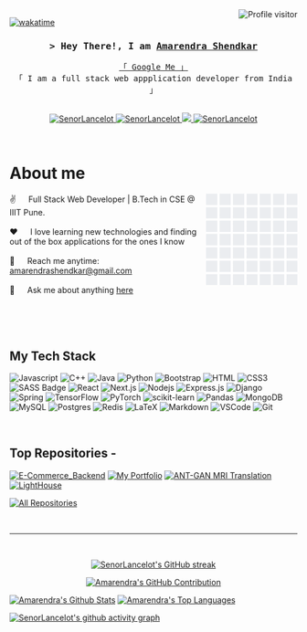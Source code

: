 <!--
<h2 align="center">
  Welcome to Amarendra World!
  <img src="https://media.giphy.com/media/hvRJCLFzcasrR4ia7z/giphy.gif" width="28">
</h2>
-->

<!--
<p align="center">
  <a href="https://github.com/SenorLancelot"><img src="https://readme-typing-svg.herokuapp.com/?lines=Self%20Taught%20Programmer;Front%20End%20Developer;1.5%2B%20years%20of%20coding%20experience;Always%20learning%20new%20things&center=true&width=380&height=45"></a>
</p>

 -->

<a href="https://komarev.com/ghpvc/?username=SenorLancelot">
  <img align="right" src="https://komarev.com/ghpvc/?username=SenorLancelot&label=Visitors&color=0e75b6&style=flat" alt="Profile visitor" />
</a>


[![wakatime](https://wakatime.com/badge/user/eebb3dd8-d9b2-40de-9b88-6fd6cac99dbc.svg)](https://wakatime.com/@eebb3dd8-d9b2-40de-9b88-6fd6cac99dbc)

<!-- Intro  -->
<h3 align="center">
        <samp>&gt; Hey There!, I am
                <b><a target="_blank" href="https://amarendrashendkar.tech">Amarendra Shendkar</a></b>
        </samp>
</h3>


<p align="center"> 
  <samp>
    <a href="https://www.google.com/search?q=Amarendra+Shendkar">「 Google Me 」</a>
    <br>
    「 I am a full stack web appplication developer from India 」
    <br>
    <br>
  </samp>
</p>

<p align="center">
 <a href="https://amarendrashendkar.tech" target="blank">
  <img src="https://img.shields.io/badge/Website-DC143C?style=for-the-badge&logo=medium&logoColor=white" alt="SenorLancelot" />
 </a>
 <a href="https://linkedin.com/in/amarendra-shendkar" target="_blank">
  <img src="https://img.shields.io/badge/LinkedIn-0077B5?style=for-the-badge&logo=linkedin&logoColor=white" alt="SenorLancelot"/>
 </a>
<!--  <a href="https://dev.to/SenorLancelot" target="_blank">
  <img src="https://img.shields.io/badge/dev.to-0A0A0A?style=for-the-badge&logo=dev.to&logoColor=white" alt="SenorLancelot" />
 </a> -->
 <a href="https://twitter.com/lxncelxt" target="_blank">
  <img src="https://img.shields.io/badge/Twitter-1DA1F2?style=for-the-badge&logo=twitter&logoColor=white" />
 </a>
 <a href="https://instagram.com/amarendraaaa" target="_blank">
  <img src="https://img.shields.io/badge/Instagram-fe4164?style=for-the-badge&logo=instagram&logoColor=white" alt="SenorLancelot" />
 </a> 
<!--  <a href="https://facebook.com/SenorLancelot.dev" target="_blank">
  <img src="https://img.shields.io/badge/Facebook-20BEFF?&style=for-the-badge&logo=facebook&logoColor=white" alt="SenorLancelot"  />
  </a>  -->
</p>
<br />

<!-- About Section -->
 # About me
 
<p>
 <img align="right" width="160" src="giphy.gif" alt="Coding gif" />
  
 ✌️ &emsp; Full Stack Web Developer | B.Tech in CSE @ IIIT Pune. <br/><br/>
 ❤️ &emsp; I love learning new technologies and finding out of the box applications for the ones I know <br/><br/>
 📧 &emsp; Reach me anytime: amarendrashendkar@gmail.com<br/><br/>
 💬 &emsp; Ask me about anything [here](https://github.com/SenorLancelot/SenorLancelot/issues)

</p>

<br/>
<br/>
<br/>

## My Tech Stack

![Javascript](https://img.shields.io/badge/Javascript-F0DB4F?style=for-the-badge&labelColor=black&logo=javascript&logoColor=F0DB4F)
![C++](https://img.shields.io/badge/c++-%2300599C.svg?style=for-the-badge&logo=c%2B%2B&logoColor=white)
![Java](https://img.shields.io/badge/java-%23ED8B00.svg?style=for-the-badge&logo=openjdk&logoColor=white)
![Python](https://img.shields.io/badge/python-3670A0?style=for-the-badge&logo=python&logoColor=ffdd54)
![Bootstrap](https://img.shields.io/badge/Bootstrap-563D7C?style=for-the-badge&logo=bootstrap&logoColor=white)
![HTML](https://img.shields.io/badge/HTML5-E34F26?style=for-the-badge&logo=html5&logoColor=white)
![CSS3](https://img.shields.io/badge/CSS3-1572B6?style=for-the-badge&logo=css3&logoColor=white)
![SASS Badge](https://img.shields.io/badge/Sass-CC6699?style=for-the-badge&logo=sass&logoColor=white)
![React](https://img.shields.io/badge/-React-61DBFB?style=for-the-badge&labelColor=black&logo=react&logoColor=61DBFB)
![Next.js](https://img.shields.io/badge/next.js-000000?style=for-the-badge&logo=nextdotjs&logoColor=white)
![Nodejs](https://img.shields.io/badge/Nodejs-3C873A?style=for-the-badge&labelColor=black&logo=node.js&logoColor=3C873A)
![Express.js](https://img.shields.io/badge/Express.js-000000?style=for-the-badge&logo=express&logoColor=white)
![Django](https://img.shields.io/badge/django-%23092E20.svg?style=for-the-badge&logo=django&logoColor=white)
![Spring](https://img.shields.io/badge/spring-%236DB33F.svg?style=for-the-badge&logo=spring&logoColor=white)
![TensorFlow](https://img.shields.io/badge/TensorFlow-%23FF6F00.svg?style=for-the-badge&logo=TensorFlow&logoColor=white)
![PyTorch](https://img.shields.io/badge/PyTorch-%23EE4C2C.svg?style=for-the-badge&logo=PyTorch&logoColor=white)
![scikit-learn](https://img.shields.io/badge/scikit--learn-%23F7931E.svg?style=for-the-badge&logo=scikit-learn&logoColor=white)
![Pandas](https://img.shields.io/badge/pandas-%23150458.svg?style=for-the-badge&logo=pandas&logoColor=white)
![MongoDB](https://img.shields.io/badge/MongoDB-4EA94B?style=for-the-badge&logo=mongodb&logoColor=white)
![MySQL](https://img.shields.io/badge/mysql-%2300f.svg?style=for-the-badge&logo=mysql&logoColor=white)
![Postgres](https://img.shields.io/badge/postgres-%23316192.svg?style=for-the-badge&logo=postgresql&logoColor=white)
![Redis](https://img.shields.io/badge/redis-%23DD0031.svg?style=for-the-badge&logo=redis&logoColor=white)
![LaTeX](https://img.shields.io/badge/latex-%23008080.svg?style=for-the-badge&logo=latex&logoColor=white)
![Markdown](https://img.shields.io/badge/Markdown-000000?style=for-the-badge&logo=markdown&logoColor=white)
![VSCode](https://img.shields.io/badge/Visual_Studio-0078d7?style=for-the-badge&logo=visual%20studio&logoColor=white)
![Git](https://img.shields.io/badge/Git-F05032?style=for-the-badge&logo=git&logoColor=white)

<br/>

## Top Repositories -
[![E-Commerce_Backend](https://github-readme-stats.vercel.app/api/pin/?username=SenorLancelot&repo=E-Commerce-Backend&border_color=006D32&bg_color=0D1117&title_color=C9D1D9&text_color=8B949E&icon_color=006D32)](https://github.com/SenorLancelot/E-Commerce-Backend)
[![My Portfolio](https://github-readme-stats.vercel.app/api/pin/?username=SenorLancelot&repo=Portfolio&border_color=006D32&bg_color=0D1117&title_color=C9D1D9&text_color=8B949E&icon_color=006D32)](https://amarendrashendkar.tech)
[![ANT-GAN MRI Translation](https://github-readme-stats.vercel.app/api/pin/?username=SenorLancelot&repo=Abnormal-to-Normal-Brain-MRI-translation-using-Cycle-Consistent-Adversarial-Loss&border_color=006D32&bg_color=0D1117&title_color=C9D1D9&text_color=8B949E&icon_color=006D32)](https://github.com/SenorLancelot/Abnormal-to-Normal-Brain-MRI-translation-using-Cycle-Consistent-Adversarial-Loss)
[![LightHouse](https://github-readme-stats.vercel.app/api/pin/?username=SenorLancelot&repo=LightHouse&border_color=006D32&bg_color=0D1117&title_color=C9D1D9&text_color=8B949E&icon_color=006D32)](https://github.com/SenorLancelot/LightHouse)

<p align="left">
  <a href="https://github.com/SenorLancelot?tab=repositories" target="_blank"><img alt="All Repositories" title="All Repositories" src="https://img.shields.io/badge/-All%20Repos-2962FF?style=for-the-badge&logo=koding&logoColor=white"/></a>
</p>

<br/>
<hr/>
<br/>

<p align="center">
  <a href="https://github.com/alsiam">
    <img src="https://github-readme-streak-stats.herokuapp.com?user=SenorLancelot&theme=dark&type=png&ring=006D32&currStreakLabel=006D32" alt="SenorLancelot's GitHub streak"/>
  </a>
</p>


<p align="center">
  <a href="https://github.com/SenorLancelot">
    <img src="http://github-profile-summary-cards.vercel.app/api/cards/profile-details?username=SenorLancelot&theme=github_dark&title_color=C9D1D9&icon_color=006D32" alt="Amarendra's GitHub Contribution"/>
  </a>
</p>

<a> 
    <a href="https://github.com/SenorLancelot"><img alt="Amarendra's Github Stats" src="https://denvercoder1-github-readme-stats.vercel.app/api?username=SenorLancelot&show_icons=true&count_private=true&theme=github_dark&border_color=006D32&bg_color=0D1117&title_color=C9D1D9&icon_color=006D32" height="192px" width="49.5%"/></a>
  <a href="https://github.com/SenorLancelot"><img alt="Amarendra's Top Languages" src="https://denvercoder1-github-readme-stats.vercel.app/api/top-langs/?username=SenorLancelot&langs_count=4&layout=compact&theme=github_dark&border_color=006D32&bg_color=0D1117&title_color=C9D1D9&icon_color=006D32" height="192px" width="49.5%"/></a>
  <br/>
</a>


[![SenorLancelot's github activity graph](https://github-readme-activity-graph.vercel.app/graph?username=SenorLancelot&theme=github-compact&area=true)](https://github.com/SenorLancelot/github-readme-activity-graph)
